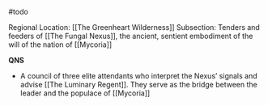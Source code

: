 #todo 

Regional Location: [[The Greenheart Wilderness]]
Subsection: Tenders and feeders of [[The Fungal Nexus]], the ancient, sentient embodiment of the will of the nation of [[Mycoria]]

**QNS**
- A council of three elite attendants who interpret the Nexus’ signals and advise [[The Luminary Regent]]. They serve as the bridge between the leader and the populace of [[Mycoria]]